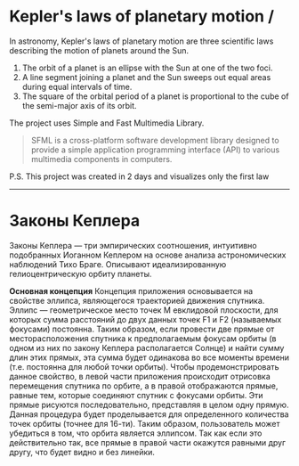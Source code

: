 # Kepler's laws of planetary motion / 

In astronomy, Kepler's laws of planetary motion are three scientific laws describing the motion of planets around the Sun.
1. The orbit of a planet is an ellipse with the Sun at one of the two foci.
2. A line segment joining a planet and the Sun sweeps out equal areas during equal intervals of time.
3. The square of the orbital period of a planet is proportional to the cube of the semi-major axis of its orbit.


The project uses Simple and Fast Multimedia Library.
>SFML is a cross-platform software development library designed to provide a simple application programming interface (API) to various multimedia components in computers.

P.S. This project was created in 2 days and visualizes only the first law

***

# Законы Кеплера

Законы Кеплера — три эмпирических соотношения, интуитивно подобранных Иоганном Кеплером на основе анализа астрономических наблюдений Тихо Браге. Описывают идеализированную гелиоцентрическую орбиту планеты.

**Основная концепция**
Концепция приложения основывается на свойстве эллипса, являющегося траекторией движения спутника. Эллипс — геометрическое место точек M евклидовой плоскости, для которых сумма расстояний до двух данных точек F1 и F2 (называемых фокусами) постоянна. Таким образом, если провести две прямые от месторасположения спутника к предполагаемым фокусам орбиты (в одном из них по закону Кеплера располагается Солнце) и найти сумму длин этих прямых, эта сумма будет одинакова во все моменты времени (т.е. постоянна для любой точки орбиты).
Чтобы продемонстрировать данное свойство, в левой части приложения происходит отрисовка перемещения спутника по орбите, а в правой отображаются прямые, равные тем, которые соединяют спутник с фокусами орбиты. Эти прямые рисуются последовательно, представляя в целом одну прямую. Данная процедура будет проделывается для определенного количества точек орбиты (точнее для 16-ти). Таким образом, пользователь может убедиться в том, что орбита является эллипсом. Так как если это действительно так, все прямые в правой части окажутся равными друг другу, что будет видно и без линейки.
